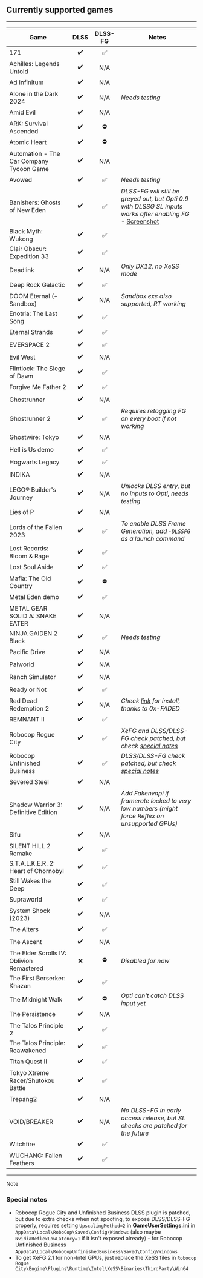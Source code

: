 ## Currently supported games

---

<!--
TEMPLATE FOR NEW ENTRIES
| GAME NAME           | ✔️/❌ | ✅/⛔ | Notes go here                | 
-->

| Game | DLSS | DLSS-FG | Notes  |
| ---- | :--: | :-----: | ------ |
| 171 | ✔️ | ✅ |  |
| Achilles: Legends Untold | ✔️ | N/A |  |
| Ad Infinitum | ✔️ | N/A |  |
| Alone in the Dark 2024 | ✔️ | N/A | _Needs testing_ |
| Amid Evil | ✔️ | N/A |  |
| ARK: Survival Ascended | ✔️ | ⛔ |  |
| Atomic Heart | ✔️ | ⛔ |  |
| Automation - The Car Company Tycoon Game | ✔️ | N/A |  |
| Avowed | ✔️ | ✅ | _Needs testing_ |
| Banishers: Ghosts of New Eden | ✔️ | ✅ | _DLSS-FG will still be greyed out, but Opti 0.9 with DLSSG SL inputs works after enabling FG_ - [Screenshot](https://i.ibb.co/YFg36zfm/Banishers-Ghosts-of-New-Eden-2025-08-27-14-35.png) |
| Black Myth: Wukong | ✔️ | ✅ |  |
| Clair Obscur: Expedition 33 | ✔️ | ✅ |  |
| Deadlink | ✔️ | N/A | _Only DX12, no XeSS mode_ |
| Deep Rock Galactic | ✔️ | ✅ |  |
| DOOM Eternal (+ Sandbox) | ✔️ | N/A | _Sandbox exe also supported, RT working_ |
| Enotria: The Last Song | ✔️ | ✅ |  |
| Eternal Strands | ✔️ | ✅ |  |
| EVERSPACE 2 | ✔️ | ✅ |  |
| Evil West | ✔️ | N/A |  |
| Flintlock: The Siege of Dawn | ✔️ | ✅ |  |
| Forgive Me Father 2 | ✔️ | ✅ |  |
| Ghostrunner | ✔️ | N/A |  |
| Ghostrunner 2 | ✔️ | ✅ | _Requires retoggling FG on every boot if not working_ |
| Ghostwire: Tokyo | ✔️ | N/A |  |
| Hell is Us demo | ✔️ | ✅ |  |
| Hogwarts Legacy | ✔️ | ✅ |  |
| INDIKA | ✔️ | N/A |  |
| LEGO® Builder's Journey | ✔️ | N/A | _Unlocks DLSS entry, but no inputs to Opti, needs testing_ |
| Lies of P | ✔️ | N/A |  |
| Lords of the Fallen 2023 | ✔️ | ✅ | _To enable DLSS Frame Generation, add `-DLSSFG` as a launch command_ |
| Lost Records: Bloom & Rage | ✔️ | ✅ |  |
| Lost Soul Aside | ✔️ | ✅ |  |
| Mafia: The Old Country | ✔️ | ⛔ |  |
| Metal Eden demo | ✔️ | ✅ |  |
| METAL GEAR SOLID Δ: SNAKE EATER | ✔️ | N/A |  |
| NINJA GAIDEN 2 Black | ✔️ | ✅ | _Needs testing_ |
| Pacific Drive | ✔️ | N/A |  |
| Palworld | ✔️ | N/A |  |
| Ranch Simulator | ✔️ | N/A |  |
| Ready or Not | ✔️ | ✅ |  |
| Red Dead Redemption 2 | ✔️ | N/A | _Check [link](https://github.com/optiscaler/OptiScaler/issues/388#issuecomment-3173010106) for install, thanks to 0x-FADED_ |
| REMNANT II | ✔️ | ✅ |  |
| Robocop Rogue City | ✔️ | ✅ | _XeFG and DLSS/DLSS-FG check patched, but check [special notes](#special-notes)_ |
| Robocop Unfinished Business | ✔️ | ✅ | _DLSS/DLSS-FG check patched, but check [special notes](#special-notes)_ |
| Severed Steel | ✔️ | N/A |  |
| Shadow Warrior 3: Definitive Edition | ✔️ | N/A | _Add Fakenvapi if framerate locked to very low numbers (might force Reflex on unsupported GPUs)_ |
| Sifu | ✔️ | N/A |  |
| SILENT HILL 2 Remake | ✔️ | ✅ |  |
| S.T.A.L.K.E.R. 2: Heart of Chornobyl | ✔️ | ✅ |  |
| Still Wakes the Deep | ✔️ | ✅ |  |
| Supraworld | ✔️ | ✅ |  |
| System Shock (2023) | ✔️ | N/A |  |
| The Alters | ✔️ | ✅ |  |
| The Ascent | ✔️ | N/A |  |
| The Elder Scrolls IV: Oblivion Remastered | ❌ | ⛔ | _Disabled for now_ |
| The First Berserker: Khazan | ✔️ | ✅ |  |
| The Midnight Walk | ✔️ | ⛔ | _Opti can't catch DLSS input yet_ |
| The Persistence | ✔️ | N/A |  |
| The Talos Principle 2 | ✔️ | ✅ |  |
| The Talos Principle: Reawakened | ✔️ | ✅ |  |
| Titan Quest II | ✔️ | ✅ |  |
| Tokyo Xtreme Racer/Shutokou Battle | ✔️ | ✅ |  |
| Trepang2 | ✔️ | N/A |  |
| VOID/BREAKER | ✔️ | N/A | _No DLSS-FG in early access release, but SL checks are patched for the future_ |
| Witchfire | ✔️ | ✅ |  |
| WUCHANG: Fallen Feathers | ✔️ | ✅ |  |

---

> [!NOTE]
> ### Special notes
> * Robocop Rogue City and Unfinished Business DLSS plugin is patched, but due to extra checks when not spoofing, to expose DLSS/DLSS-FG properly, requires setting `UpscalingMethod=2` in **GameUserSettings.ini** in `AppData\Local\RoboCop\Saved\Config\Windows` (also maybe `NvidiaReflexLowLatency=1` if it isn't exposed already) - for Robocop Unfinished Business `AppData\Local\RoboCopUnfinishedBusiness\Saved\Config\Windows`  
> * To get XeFG 2.1 for non-Intel GPUs, just replace the XeSS files in `Robocop Rogue City\Engine\Plugins\Runtime\Intel\XeSS\Binaries\ThirdParty\Win64`  
